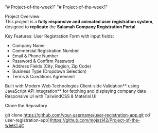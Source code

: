 "# Project-of-the-week1" 
"# Project-of-the-week1"

Project Overview  
This project is a **fully responsive and animated user registration system**, designed to **replicate** the **Salamah Company Registration Portal**.  

Key Features: 
User Registration Form with input fields:
- Company Name  
- Commercial Registration Number  
- Email & Phone Number  
- Password & Confirm Password  
- Address Fields (City, Region, Zip Code)  
- Business Type (Dropdown Selection)  
- Terms & Conditions Agreement  

Built with Modern Web Technologies 
Client-side Validation** using JavaScript 
API Integration** for fetching and displaying company data  
Responsive UI with TailwindCSS & Material UI  


 Clone the Repository 

git clone https://github.com/your-username/user-registration-app.git
cd user-registration-app](https://github.com/mojazi42/Project-of-the-week1.git
